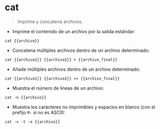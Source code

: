 # cat

> Imprime y concatena archivos.

- Imprime el contenido de un archivo por la salida estándar:

`cat {{archivo}}`

- Concatena múltiples archivos dentro de un archivo determinado:

`cat {{archivo1}} {{archivo2}} > {{archivo_final}}`

- Añade múltiples archivos dentro de un archivo determinado:

`cat {{archivo1}} {{archivo2}} >> {{archivo_final}}`

- Muestra el número de líneas de un archivo:

`cat -n {{archivo}}`

- Muestra los carácteres no imprimibles y espacios en blanco (con el prefijo `M-` si no es ASCII):

`cat -v -t -e {{archivo}}`
